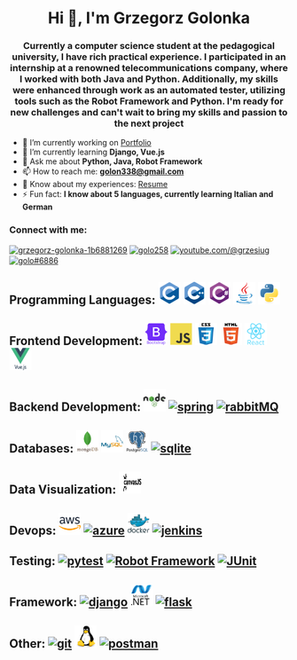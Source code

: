 <h1 align="center">Hi 👋, I'm Grzegorz Golonka</h1>
<h3 align="center">
  Currently a computer science student at the pedagogical university, I have
  rich practical experience. I participated in an internship at a renowned
  telecommunications company, where I worked with both Java and Python.
  Additionally, my skills were enhanced through work as an automated tester,
  utilizing tools such as the Robot Framework and Python. I'm ready for new
  challenges and can't wait to bring my skills and passion to the next project
</h3>

- 🔭 I’m currently working on [Portfolio](https://github.com/Golo258/Portfolio)
- 🌱 I’m currently learning **Django, Vue.js** 
- 💬 Ask me about **Python, Java, Robot Framework** 
- 📫 How to reach me: **golon338@gmail.com** 
- 📄 Know about my experiences: [Resume](https://www.overleaf.com/project/65f70c63238d8cc000797c5c)
- ⚡ Fun fact: **I know about 5 languages, currently learning Italian and German**

<h3 align="left">Connect with me:</h3>
<p align="left">
  <a href="https://linkedin.com/in/grzegorz-golonka-1b6881269" target="_blank"
    ><img
      align="center"
      src="https://raw.githubusercontent.com/rahuldkjain/github-profile-readme-generator/master/src/images/icons/Social/linked-in-alt.svg"
      alt="grzegorz-golonka-1b6881269"
      height="30"
      width="40"
  /></a>
  <a href="https://fb.com/golo258" target="_blank"
    ><img
      align="center"
      src="https://raw.githubusercontent.com/rahuldkjain/github-profile-readme-generator/master/src/images/icons/Social/facebook.svg"
      alt="golo258"
      height="30"
      width="40"
  /></a>
  <a href="https://www.youtube.com/c/youtube.com/@grzesiug" target="_blank"
    ><img
      align="center"
      src="https://raw.githubusercontent.com/rahuldkjain/github-profile-readme-generator/master/src/images/icons/Social/youtube.svg"
      alt="youtube.com/@grzesiug"
      height="30"
      width="40"
  /></a>
  <a href="https://discord.gg/golo#6886" target="_blank"
    ><img
      align="center"
      src="https://raw.githubusercontent.com/rahuldkjain/github-profile-readme-generator/master/src/images/icons/Social/discord.svg"
      alt="golo#6886"
      height="30"
      width="40"
  /></a>
</p>

<div>
  <h2>
    Programming Languages:
    <a href="https://www.cprogramming.com/"
      ><img
        src="https://raw.githubusercontent.com/devicons/devicon/master/icons/c/c-original.svg"
        alt="c"
        width="40"
        height="40"
    /></a>
    <a href="https://www.w3schools.com/cpp/" 
      ><img
        src="https://raw.githubusercontent.com/devicons/devicon/master/icons/cplusplus/cplusplus-original.svg"
        alt="cplusplus"
        width="40"
        height="40"
    /></a>
    <a href="https://www.w3schools.com/cs/" 
      ><img
        src="https://raw.githubusercontent.com/devicons/devicon/master/icons/csharp/csharp-original.svg"
        alt="csharp"
        width="40"
        height="40"
    /></a>
    <a href="https://www.java.com" 
      ><img
        src="https://raw.githubusercontent.com/devicons/devicon/master/icons/java/java-original.svg"
        alt="java"
        width="40"
        height="40"
    /></a>
    <a href="https://www.python.org" 
      ><img
        src="https://raw.githubusercontent.com/devicons/devicon/master/icons/python/python-original.svg"
        alt="python"
        width="40"
        height="40"
    /></a>
  </h2>
</div>
<div>
  <h2>
    Frontend Development:
    <a href="https://getbootstrap.com"
      ><img
        src="https://raw.githubusercontent.com/devicons/devicon/master/icons/bootstrap/bootstrap-plain-wordmark.svg"
        alt="bootstrap"
        width="40"
        height="40"
    /></a>
    <a href="https://developer.mozilla.org/en-US/docs/Web/JavaScript"
      ><img
        src="https://raw.githubusercontent.com/devicons/devicon/master/icons/javascript/javascript-original.svg"
        alt="javascript"
        width="40"
        height="40"
    /></a>
    <a href="https://www.w3schools.com/css/"
      ><img
        src="https://raw.githubusercontent.com/devicons/devicon/master/icons/css3/css3-original-wordmark.svg"
        alt="css3"
        width="40"
        height="40"
    /></a>
    <a href="https://www.w3.org/html/"
      ><img
        src="https://raw.githubusercontent.com/devicons/devicon/master/icons/html5/html5-original-wordmark.svg"
        alt="html5"
        width="40"
        height="40"
    /></a>
    <a href="https://reactjs.org/"
      ><img
        src="https://raw.githubusercontent.com/devicons/devicon/master/icons/react/react-original-wordmark.svg"
        alt="react"
        width="40"
        height="40"
    /></a>
    <a href="https://vuejs.org/"
      ><img
        src="https://raw.githubusercontent.com/devicons/devicon/master/icons/vuejs/vuejs-original-wordmark.svg"
        alt="vuejs"
        width="40"
        height="40"
    /></a>
  </h2>
</div>
<h2>
  Backend Development:
  <a href="https://nodejs.org"
    ><img
      src="https://raw.githubusercontent.com/devicons/devicon/master/icons/nodejs/nodejs-original-wordmark.svg"
      alt="nodejs"
      width="40"
      height="40"
  /></a>
  <a href="https://spring.io/"
    ><img
      src="https://www.vectorlogo.zone/logos/springio/springio-icon.svg"
      alt="spring"
      width="40"
      height="40"
  /></a>
  <a href="https://www.rabbitmq.com"
    ><img
      src="https://www.vectorlogo.zone/logos/rabbitmq/rabbitmq-icon.svg"
      alt="rabbitMQ"
      width="40"
      height="40"
  /></a>
</h2>
<div>
  <h2>
    Databases:
    <a href="https://www.mongodb.com/"
      ><img
        src="https://raw.githubusercontent.com/devicons/devicon/master/icons/mongodb/mongodb-original-wordmark.svg"
        alt="mongodb"
        width="40"
        height="40"
    /></a>
    <a href="https://www.mysql.com/"
      ><img
        src="https://raw.githubusercontent.com/devicons/devicon/master/icons/mysql/mysql-original-wordmark.svg"
        alt="mysql"
        width="40"
        height="40"
    /></a>
    <a href="https://www.postgresql.org"
      ><img
        src="https://raw.githubusercontent.com/devicons/devicon/master/icons/postgresql/postgresql-original-wordmark.svg"
        alt="postgresql"
        width="40"
        height="40"
    /></a>
    <a href="https://www.sqlite.org/"
      ><img
        src="https://www.vectorlogo.zone/logos/sqlite/sqlite-icon.svg"
        alt="sqlite"
        width="40"
        height="40"
    /></a>
  </h2>
</div>
<div>
  <h2>
    Data Visualization:
    <a href="https://canvasjs.com"
      ><img
        src="https://raw.githubusercontent.com/Hardik0307/Hardik0307/master/assets/canvasjs-charts.svg"
        alt="canvasjs"
        width="40"
        height="40"
    /></a>
  </h2>
</div>
<div>
  <h2>
    Devops:
    <a href="https://aws.amazon.com"
      ><img
        src="https://raw.githubusercontent.com/devicons/devicon/master/icons/amazonwebservices/amazonwebservices-original-wordmark.svg"
        alt="aws"
        width="40"
        height="40"
    /></a>
    <a href="https://azure.microsoft.com/en-in/"
      ><img
        src="https://www.vectorlogo.zone/logos/microsoft_azure/microsoft_azure-icon.svg"
        alt="azure"
        width="40"
        height="40"
    /></a>
    <a href="https://www.docker.com/"
      ><img
        src="https://raw.githubusercontent.com/devicons/devicon/master/icons/docker/docker-original-wordmark.svg"
        alt="docker"
        width="40"
        height="40"
    /></a>
    <a href="https://www.jenkins.io"
      ><img
        src="https://www.vectorlogo.zone/logos/jenkins/jenkins-icon.svg"
        alt="jenkins"
        width="40"
        height="40"
    /></a>
  </h2>
</div>

<div>
  <h2>
    Testing:
    <a href="https://docs.pytest.org/en/latest/"
      ><img
        src="https://www.vectorlogo.zone/logos/pytest/pytest-icon.svg"
        alt="pytest"
        width="40"
        height="40"
    /></a>
    <a href="https://robotframework.org/"
      ><img
        src="https://upload.wikimedia.org/wikipedia/commons/e/e4/Robot-framework-logo.png"
        alt="Robot Framework"
        width="40"
        height="40"
    /></a>
    <a href="https://junit.org/junit5/"
      ><img
        src="https://junit.org/junit5/assets/img/junit5-logo.png"
        alt="JUnit"
        width="40"
        height="40"
    /></a>
  </h2>
</div>
<div>
  <h2>
    Framework:
    <a href="https://www.djangoproject.com/"
      ><img
        src="https://cdn.worldvectorlogo.com/logos/django.svg"
        alt="django"
        width="40"
        height="40"
    /></a>
    <a href="https://dotnet.microsoft.com/"
      ><img
        src="https://raw.githubusercontent.com/devicons/devicon/master/icons/dot-net/dot-net-original-wordmark.svg"
        alt="dotnet"
        width="40"
        height="40"
    /></a>
    <a href="https://flask.palletsprojects.com/"
      ><img
        src="https://www.vectorlogo.zone/logos/pocoo_flask/pocoo_flask-icon.svg"
        alt="flask"
        width="40"
        height="40"
    /></a>
  </h2>
</div>
<div>
  <h2>
    Other:
    <a href="https://git-scm.com/"
      ><img
        src="https://www.vectorlogo.zone/logos/git-scm/git-scm-icon.svg"
        alt="git"
        width="40"
        height="40"
    /></a>
    <a href="https://www.linux.org/"
      ><img
        src="https://raw.githubusercontent.com/devicons/devicon/master/icons/linux/linux-original.svg"
        alt="linux"
        width="40"
        height="40"
    /></a>
    <a href="https://postman.com"
      ><img
        src="https://www.vectorlogo.zone/logos/getpostman/getpostman-icon.svg"
        alt="postman"
        width="40"
        height="40"
    /></a>
  </h2>
</div>
